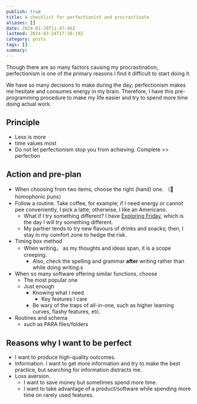 ```yaml
---
publish: true
title: A checklist for perfectionist and procrastinate
aliases: []
date: 2024-01-20T11:47:46Z
lastmod: 2024-03-24T17:38:19Z
category: posts
tags: []
summary: 
---
```



Though there are so many factors causing my procrastination,  perfectionism is one of the primary reasons I find it difficult to start doing it.

We have so many decisions to make during the day; perfectionism makes me hesitate and consumes energy in my brain. Therefore, I have this pre-programming procedure to make my life easier and try to spend more time doing actual work.
## Principle
- Less is more 
- time values most
- Do not let perfectionism stop you from achieving. Complete >> perfection

## Action and pre-plan

- When choosing from two items, choose the right (hand) one. （👏 homophonic puns）
- Follow a routine. Take coffee, for example; if I need energy or cannot pee conveniently, I pick a latte; otherwise, I like an Americano.
	- What if I try something different?  I have [Exploring Friday](Exploring%2520Friday.md#), which is the day I will try something different.
	- My partner tends to try new flavours of drinks and snacks; then, I stay in my comfort zone to hedge the risk.
- Timing box method
	- When writing， as my thoughts and ideas span, it is a scope creeping.
		- Also, check the spelling and grammar **after** writing rather than while doing writing.s
- When so many software offering similar functions, choose
	- The most popular one
	- Just enough
		- Knowing what I need
			- Key features I care
		- Be wary of the traps of all-in-one, such as higher learning curves, flashy features, etc.
- Routines and schema
	- such as PARA files/folders 

## Reasons why I want to be perfect
- I want to produce high-quality outcomes. 
- Information.  I want to get more information and try to make the best practice, but searching for information distracts me.
- Loss aversion. 
	- I want to save money but sometimes spend more time.
	- I want to take advantage of a product/software while spending more time on rarely used features.
	
